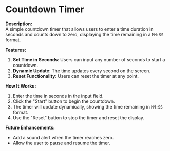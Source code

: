 # Countdown Timer  

**Description:**  
A simple countdown timer that allows users to enter a time duration in seconds and counts down to zero, displaying the time remaining in a `MM:SS` format.

**Features:**  
1. **Set Time in Seconds**: Users can input any number of seconds to start a countdown.  
2. **Dynamic Update**: The time updates every second on the screen.  
3. **Reset Functionality**: Users can reset the timer at any point.  

**How It Works:**  
1. Enter the time in seconds in the input field.  
2. Click the "Start" button to begin the countdown.  
3. The timer will update dynamically, showing the time remaining in `MM:SS` format.  
4. Use the "Reset" button to stop the timer and reset the display.

**Future Enhancements:**  
- Add a sound alert when the timer reaches zero.  
- Allow the user to pause and resume the timer.  
